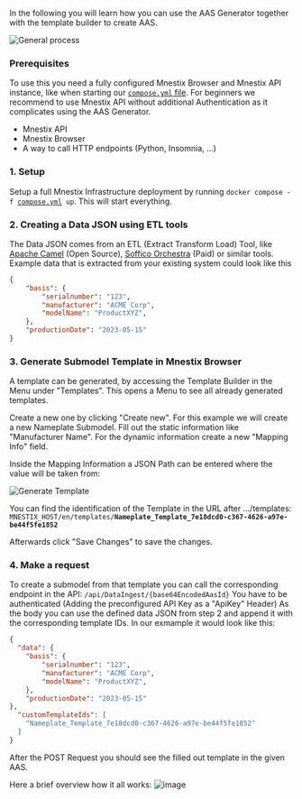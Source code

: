 In the following you will learn how you can use the AAS Generator together with the template builder to create AAS.

![General process](https://github.com/user-attachments/assets/7f087e28-3bac-496a-af60-31d4d9f9f158)
### Prerequisites

To use this you need a fully configured Mnestix Browser and Mnestix API instance, like when starting our [`compose.yml` file](https://github.com/eclipse-mnestix/mnestix-browser/blob/main/compose.yml).
For beginners we recommend to use Mnestix API without additional Authentication as it complicates using the AAS Generator.

- Mnestix API
- Mnestix Browser
- A way to call HTTP endpoints (Python, Insomnia, ...)

### 1. Setup

Setup a full Mnestix Infrastructure deployment by running `docker compose -f `[`compose.yml`](https://github.com/eclipse-mnestix/mnestix-browser/blob/main/compose.yml)` up`. 
This will start everything.

### 2. Creating a Data JSON using ETL tools

The Data JSON comes from an ETL (Extract Transform Load) Tool, like [Apache Camel](https://camel.apache.org/) (Open Source), [Soffico Orchestra](https://soffico.de/produkte/) (Paid) or similar tools.
Example data that is extracted from your existing system could look like this
```json
{
    "basis": {
        "serialnumber": "123",
        "manufacturer": "ACME Corp",
        "modelName": "ProductXYZ",
    },
    "productionDate": "2023-05-15"
}
```

### 3. Generate Submodel Template in Mnestix Browser

A template can be generated, by accessing the Template Builder in the Menu under "Templates".
This opens a Menu to see all already generated templates.

Create a new one by clicking "Create new".
For this example we will create a new Nameplate Submodel.
Fill out the static information like "Manufacturer Name". For the dynamic information create a new "Mapping Info" field.

Inside the Mapping Information a JSON Path can be entered where the value will be taken from:

![Generate Template](https://github.com/user-attachments/assets/9ff4d2f9-056b-4b19-a339-7d6a38d55c84)

You can find the identification of the Template in the URL after .../templates:
`MNESTIX_HOST/en/templates/`**`Nameplate_Template_7e18dcd0-c367-4626-a97e-be44f5fe1852`**

Afterwards click "Save Changes" to save the changes.

### 4. Make a request 

To create a submodel from that template you can call the corresponding endpoint in the API:
`/api/DataIngest/{base64EncodedAasId}`
You have to be authenticated (Adding the preconfigured API Key as a "ApiKey" Header)
As the body you can use the defined data JSON from step 2 and append it with the corresponding template IDs.
In our exmample it would look like this:
```json
{
  "data": {
    "basis": {
        "serialnumber": "123",
        "manufacturer": "ACME Corp",
        "modelName": "ProductXYZ",
    },
    "productionDate": "2023-05-15"
},
  "customTemplateIds": [
    "Nameplate_Template_7e18dcd0-c367-4626-a97e-be44f5fe1852"
  ]
}
```

After the POST Request you should see the filled out template in the given AAS.

Here a brief overview how it all works:
![image](https://github.com/user-attachments/assets/672b1a3e-b2b0-4ba1-9a92-033f28a2330b)
